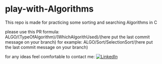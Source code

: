 # play-with-Algorithms
This repo is made for practicing some sorting and searching Algorithms in C

please use this PR formula: 
ALGO/(TypeOfAlgorithm)/(WhichAlgorithUsed)/(here put the last commit message on your branch)
for example:
ALGO/Sort/SelectionSort/(here put the last commit message on your branch)

for any ideas feel comfortable to contact me:
[![LinkedIn](https://img.shields.io/badge/LinkedIn-%230077B5.svg?logo=linkedin&logoColor=white)](https://www.linkedin.com/in/abdallaissa/)
